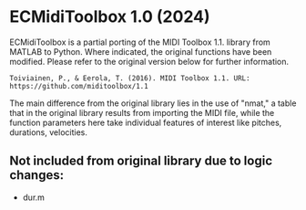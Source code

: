 # ECMidiToolbox 1.0 (2024)

ECMidiToolbox is a partial porting of the MIDI Toolbox 1.1. library from MATLAB to Python. Where indicated, the original functions have been modified. Please refer to the original version below for further information.

    Toiviainen, P., & Eerola, T. (2016). MIDI Toolbox 1.1. URL: https://github.com/miditoolbox/1.1

The main difference from the original library lies in the use of "nmat," a table that in the original library results from importing the MIDI file, while the function parameters here take individual features of interest like pitches, durations, velocities.


## Not included from original library due to logic changes:

- dur.m
